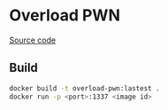 # Overload PWN

[Source code](./src/overload.c)

## Build

```bash
docker build -t overload-pwn:lastest . 
docker run -p <port>:1337 <image id>
```